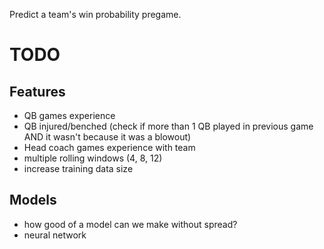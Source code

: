 Predict a team's win probability pregame.

# TODO

## Features
- QB games experience
- QB injured/benched (check if more than 1 QB played in previous game AND it wasn't because it was a blowout)
- Head coach games experience with team
- multiple rolling windows (4, 8, 12)
- increase training data size

## Models
- how good of a model can we make without spread?
- neural network